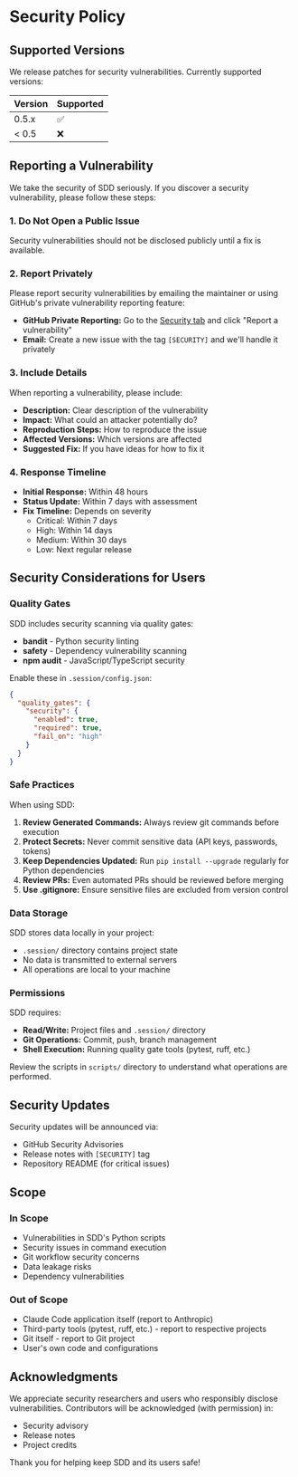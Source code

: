 # Security Policy

## Supported Versions

We release patches for security vulnerabilities. Currently supported versions:

| Version | Supported          |
| ------- | ------------------ |
| 0.5.x   | :white_check_mark: |
| < 0.5   | :x:                |

## Reporting a Vulnerability

We take the security of SDD seriously. If you discover a security vulnerability, please follow these steps:

### 1. **Do Not** Open a Public Issue

Security vulnerabilities should not be disclosed publicly until a fix is available.

### 2. Report Privately

Please report security vulnerabilities by emailing the maintainer or using GitHub's private vulnerability reporting feature:

- **GitHub Private Reporting:** Go to the [Security tab](https://github.com/ankushdixit/sdd/security/advisories/new) and click "Report a vulnerability"
- **Email:** Create a new issue with the tag `[SECURITY]` and we'll handle it privately

### 3. Include Details

When reporting a vulnerability, please include:

- **Description:** Clear description of the vulnerability
- **Impact:** What could an attacker potentially do?
- **Reproduction Steps:** How to reproduce the issue
- **Affected Versions:** Which versions are affected
- **Suggested Fix:** If you have ideas for how to fix it

### 4. Response Timeline

- **Initial Response:** Within 48 hours
- **Status Update:** Within 7 days with assessment
- **Fix Timeline:** Depends on severity
  - Critical: Within 7 days
  - High: Within 14 days
  - Medium: Within 30 days
  - Low: Next regular release

## Security Considerations for Users

### Quality Gates

SDD includes security scanning via quality gates:
- **bandit** - Python security linting
- **safety** - Dependency vulnerability scanning
- **npm audit** - JavaScript/TypeScript security

Enable these in `.session/config.json`:

```json
{
  "quality_gates": {
    "security": {
      "enabled": true,
      "required": true,
      "fail_on": "high"
    }
  }
}
```

### Safe Practices

When using SDD:

1. **Review Generated Commands:** Always review git commands before execution
2. **Protect Secrets:** Never commit sensitive data (API keys, passwords, tokens)
3. **Keep Dependencies Updated:** Run `pip install --upgrade` regularly for Python dependencies
4. **Review PRs:** Even automated PRs should be reviewed before merging
5. **Use .gitignore:** Ensure sensitive files are excluded from version control

### Data Storage

SDD stores data locally in your project:
- `.session/` directory contains project state
- No data is transmitted to external servers
- All operations are local to your machine

### Permissions

SDD requires:
- **Read/Write:** Project files and `.session/` directory
- **Git Operations:** Commit, push, branch management
- **Shell Execution:** Running quality gate tools (pytest, ruff, etc.)

Review the scripts in `scripts/` directory to understand what operations are performed.

## Security Updates

Security updates will be announced via:
- GitHub Security Advisories
- Release notes with `[SECURITY]` tag
- Repository README (for critical issues)

## Scope

### In Scope

- Vulnerabilities in SDD's Python scripts
- Security issues in command execution
- Git workflow security concerns
- Data leakage risks
- Dependency vulnerabilities

### Out of Scope

- Claude Code application itself (report to Anthropic)
- Third-party tools (pytest, ruff, etc.) - report to respective projects
- Git itself - report to Git project
- User's own code and configurations

## Acknowledgments

We appreciate security researchers and users who responsibly disclose vulnerabilities. Contributors will be acknowledged (with permission) in:
- Security advisory
- Release notes
- Project credits

Thank you for helping keep SDD and its users safe!
